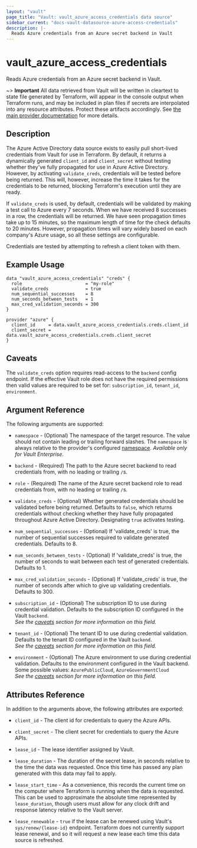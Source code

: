```yaml
---
layout: "vault"
page_title: "Vault: vault_azure_access_credentials data source"
sidebar_current: "docs-vault-datasource-azure-access-credentials"
description: |-
  Reads Azure credentials from an Azure secret backend in Vault
---
```


# vault\_azure\_access\_credentials

Reads Azure credentials from an Azure secret backend in Vault.

~> **Important** All data retrieved from Vault will be
written in cleartext to state file generated by Terraform, will appear in
the console output when Terraform runs, and may be included in plan files
if secrets are interpolated into any resource attributes.
Protect these artifacts accordingly. See
[the main provider documentation](../index.html)
for more details.

## Description

The Azure Active Directory data source exists to easily pull short-lived
credentials from Vault for use in Terraform. By default, it returns a 
dynamically generated `client_id` and `client_secret` without testing 
whether they've fully propagated for use in Azure Active Directory. However,
by activating `validate_creds`, credentials will be tested before being 
returned. This will, however, increase the time it takes for the credentials
to be returned, blocking Terraform's execution until they are ready.

If `validate_creds` is used, by default, credentials will be validated by 
making a test call to Azure every 7 seconds. When we have received 8 
successes in a row, the credentials will be returned. We have seen propagation 
times take up to 15 minutes, so the maximum length of time for the check defaults 
to 20 minutes. However, propagation times will vary widely based on each company's Azure
usage, so all these settings are configurable.

Credentials are tested by attempting to refresh a client token with them.

## Example Usage

```hcl
data "vault_azure_access_credentials" "creds" {
  role                        = "my-role"
  validate_creds              = true
  num_sequential_successes    = 8
  num_seconds_between_tests   = 1
  max_cred_validation_seconds = 300 
}

provider "azure" {
  client_id     = data.vault_azure_access_credentials.creds.client_id
  client_secret = data.vault_azure_access_credentials.creds.client_secret
}
```

## Caveats

The `validate_creds` option requires read-access to the `backend` config endpoint.
If the effective Vault role does not have the required permissions then valid values 
are required to be set for: `subscription_id`, `tenant_id`, `environment`.

## Argument Reference

The following arguments are supported:

* `namespace` - (Optional) The namespace of the target resource.
  The value should not contain leading or trailing forward slashes.
  The `namespace` is always relative to the provider's configured [namespace](/docs/providers/vault/index.html#namespace).
  *Available only for Vault Enterprise*.

* `backend` - (Required) The path to the Azure secret backend to
read credentials from, with no leading or trailing `/`s.

* `role` - (Required) The name of the Azure secret backend role to read
credentials from, with no leading or trailing `/`s.

* `validate_creds` - (Optional) Whether generated credentials should be 
validated before being returned. Defaults to `false`, which returns 
credentials without checking whether they have fully propagated throughout
Azure Active Directory. Designating `true` activates testing.

* `num_sequential_successes` - (Optional) If 'validate_creds' is true, 
the number of sequential successes required to validate generated 
credentials. Defaults to 8.

* `num_seconds_between_tests` - (Optional) If 'validate_creds' is true, 
the number of seconds to wait between each test of generated credentials.
Defaults to 1.

* `max_cred_validation_seconds` - (Optional) If 'validate_creds' is true, 
the number of seconds after which to give up validating credentials. Defaults
to 300.

* `subscription_id` - (Optional) The subscription ID to use during credential
  validation. Defaults to the subscription ID configured in the Vault `backend`.  
  *See the [caveats](#caveats) section for more information on this field.*

* `tenant_id` - (Optional) The tenant ID to use during credential validation.
  Defaults to the tenant ID configured in the Vault `backend`.  
  *See the [caveats](#caveats) section for more information on this field.*

* `environment` - (Optional) The Azure environment to use during credential validation.
  Defaults to the environment configured in the Vault backend.
  Some possible values: `AzurePublicCloud`, `AzureGovernmentCloud`  
  *See the [caveats](#caveats) section for more information on this field.*

## Attributes Reference

In addition to the arguments above, the following attributes are exported:

* `client_id` - The client id for credentials to query the Azure APIs.

* `client_secret` - The client secret for credentials to query the Azure APIs.

* `lease_id` - The lease identifier assigned by Vault.

* `lease_duration` - The duration of the secret lease, in seconds relative
to the time the data was requested. Once this time has passed any plan
generated with this data may fail to apply.

* `lease_start_time` - As a convenience, this records the current time
on the computer where Terraform is running when the data is requested.
This can be used to approximate the absolute time represented by
`lease_duration`, though users must allow for any clock drift and response
latency relative to the Vault server.

* `lease_renewable` - `true` if the lease can be renewed using Vault's
`sys/renew/{lease-id}` endpoint. Terraform does not currently support lease
renewal, and so it will request a new lease each time this data source is
refreshed.
